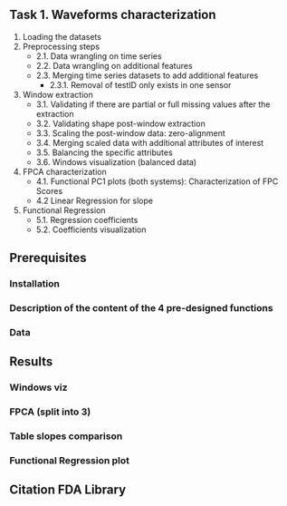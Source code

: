 ## Task 1. Waveforms characterization

1. Loading the datasets
2. Preprocessing steps
   - 2.1. Data wrangling on time series
   - 2.2. Data wrangling on additional features
   - 2.3. Merging time series datasets to add additional features
       - 2.3.1. Removal of testID only exists in one sensor
3. Window extraction
   - 3.1. Validating if there are partial or full missing values after the extraction
   - 3.2. Validating shape post-window extraction
   - 3.3. Scaling the post-window data: zero-alignment
   - 3.4. Merging scaled data with additional attributes of interest
   - 3.5. Balancing the specific attributes
   - 3.6. Windows visualization (balanced data)
4. FPCA characterization
   - 4.1. Functional PC1 plots (both systems): Characterization of FPC Scores
   - 4.2 Linear Regression for slope
5. Functional Regression
   - 5.1. Regression coefficients
   - 5.2. Coefficients visualization
## Prerequisites
### Installation
### Description of the content of the 4 pre-designed functions
### Data
## Results
### Windows viz
### FPCA (split into 3)
### Table slopes comparison
### Functional Regression plot
## Citation FDA Library
